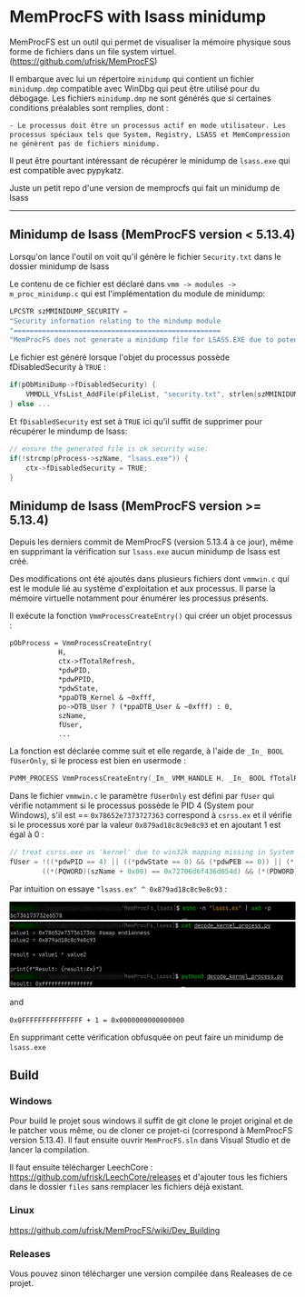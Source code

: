 # MemProcFS with lsass minidump

MemProcFS est un outil qui permet de visualiser la mémoire physique sous forme de fichiers dans un file system virtuel. (https://github.com/ufrisk/MemProcFS)

Il embarque avec lui un répertoire `minidump` qui contient un fichier `minidump.dmp` compatible avec WinDbg qui peut être utilisé pour du débogage.
Les fichiers `minidump.dmp` ne sont générés que si certaines conditions préalables sont remplies, dont :

    - Le processus doit être un processus actif en mode utilisateur. Les processus spéciaux tels que System, Registry, LSASS et MemCompression ne génèrent pas de fichiers minidump.

Il peut être pourtant intéressant de récupérer le minidump de `lsass.exe` qui est compatible avec pypykatz.

Juste un petit repo d'une version de memprocfs qui fait un minidump de lsass

---

## Minidump de lsass (MemProcFS version < 5.13.4) 

Lorsqu'on lance l'outil on voit qu'il génère le fichier `Security.txt` dans le dossier minidump de lsass

Le contenu de ce fichier est déclaré dans `vmm -> modules -> m_proc_minidump.c` qui est l'implémentation du module de minidump:

```C
LPCSTR szMMINIDUMP_SECURITY =
"Security information relating to the mindump module                          \n" \
"===================================================                          \n" \
"MemProcFS does not generate a minidump file for LSASS.EXE due to potential security concerns.\n";
```

Le fichier est généré lorsque l'objet du processus possède fDisabledSecurity à `TRUE` :

```C
if(pObMiniDump->fDisabledSecurity) {
    VMMDLL_VfsList_AddFile(pFileList, "security.txt", strlen(szMMINIDUMP_SECURITY), NULL);
} else ...
```

Et `fDisabledSecurity` est set à `TRUE` ici qu'il suffit de supprimer pour récupérer le mindump de lsass:

```C
// ensure the generated file is ok security wise:
if(!strcmp(pProcess->szName, "lsass.exe")) {
    ctx->fDisabledSecurity = TRUE;
}
```

## Minidump de lsass (MemProcFS version >= 5.13.4)

Depuis les derniers commit de MemProcFS (version 5.13.4 à ce jour), même en supprimant la vérification sur `lsass.exe` aucun minidump de lsass est créé.

Des modifications ont été ajoutés dans plusieurs fichiers dont `vmmwin.c` qui est le module lié au système d'exploitation et aux processus. Il parse la mémoire virtuelle notamment pour énumérer les processus présents. 

Il exécute la fonction `VmmProcessCreateEntry()` qui créer un objet processus :

```
pObProcess = VmmProcessCreateEntry(
            H,
            ctx->fTotalRefresh,
            *pdwPID,
            *pdwPPID,
            *pdwState,
            *ppaDTB_Kernel & ~0xfff,
            po->DTB_User ? (*ppaDTB_User & ~0xfff) : 0,
            szName,
            fUser,
            ...
```

La fonction est déclarée comme suit et elle regarde, à l'aide de `_In_ BOOL fUserOnly`, si le process est bien en usermode :

```C
PVMM_PROCESS VmmProcessCreateEntry(_In_ VMM_HANDLE H, _In_ BOOL fTotalRefresh, _In_ DWORD dwPID, _In_ DWORD dwPPID, _In_ DWORD dwState, _In_ QWORD paDTB_Kernel, _In_ QWORD paDTB_UserOpt, _In_ CHAR szName[16], _In_ BOOL fUserOnly, _In_reads_opt_(cbEPROCESS) PBYTE pbEPROCESS, _In_ DWORD cbEPROCESS)
```

Dans le fichier `vmmwin.c` le paramètre `fUserOnly` est défini par `fUser` qui vérifie notamment si le processus possède le PID 4 (System pour Windows), s'il est == `0x78652e7373727363` correspond à `csrss.ex` et il vérifie si le processus xoré par la valeur `0x879ad18c8c9e8c93` et en ajoutant 1 est égal à 0 :

```C
// treat csrss.exe as 'kernel' due to win32k mapping missing in System Process _AND_ treat MemCompression as 'user'
fUser = !((*pdwPID == 4) || ((*pdwState == 0) && (*pdwPEB == 0)) || (*(PQWORD)szName == 0x78652e7373727363) || !((0x879ad18c8c9e8c93 ^ *(PQWORD)szName) + 1)) ||    // csrss.exe
        ((*(PQWORD)(szName + 0x00) == 0x72706d6f436d654d) && (*(PDWORD)(szName + 0x08) == 0x69737365));
```

Par intuition on essaye  `"lsass.ex" ^ 0x879ad18c8c9e8c93` :

![Alt text](images/2025-01-10_15-52.png)
![Alt text](images/2025-01-10_15-58.png)

and

`0x0FFFFFFFFFFFFFFF + 1 = 0x0000000000000000`

En supprimant cette vérification obfusquée on peut faire un minidump de `lsass.exe`

## Build

### Windows

Pour build le projet sous windows il suffit de git clone le projet original et de le patcher vous même, ou de cloner ce projet-ci (correspond à MemProcFS version 5.13.4). Il faut ensuite ouvrir `MemProcFS.sln` dans Visual Studio et de lancer la compilation.

Il faut ensuite télécharger LeechCore : https://github.com/ufrisk/LeechCore/releases et d'ajouter tous les fichiers dans le dossier `files` sans remplacer les fichiers déjà existant.

### Linux

https://github.com/ufrisk/MemProcFS/wiki/Dev_Building

### Releases

Vous pouvez sinon télécharger une version compilée dans Realeases de ce projet.
